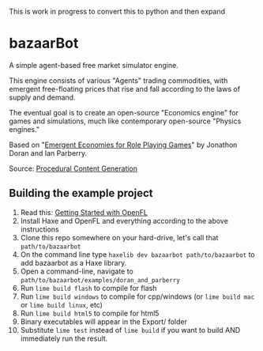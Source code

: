 This is work in progress to convert this to python and then expand



bazaarBot
=========

A simple agent-based free market simulator engine. 

This engine consists of various "Agents" trading commodities, with emergent free-floating prices that rise and fall according to the laws of supply and demand. 

The eventual goal is to create an open-source "Economics engine" for games and simulations, much like contemporary open-source "Physics engines."

Based on "[Emergent Economies for Role Playing Games](http://larc.unt.edu/techreports/LARC-2010-03.pdf)" by Jonathon Doran and Ian Parberry.

Source: [Procedural Content Generation](http://larc.unt.edu/ian/research/content/)
	
Building the example project
---------------------------

1. Read this: [Getting Started with OpenFL](http://www.openfl.org/documentation/setup/)
2. Install Haxe and OpenFL and everything according to the above instructions
3. Clone this repo somewhere on your hard-drive, let's call that `path/to/bazaarbot`
4. On the command line type `haxelib dev bazaarbot path/to/bazaarbot` to add bazaarbot as a Haxe library.
5. Open a command-line, navigate to `path/to/bazaarbot/examples/doran_and_parberry`
6. Run `lime build flash` to compile for flash
7. Run `lime build windows` to compile for cpp/windows (or `lime build mac` or `lime build linux`, etc)
8. Run `lime build html5` to compile for html5
9. Binary executables will appear in the Export/ folder
10. Substitute `lime test` instead of `lime build` if you want to build AND immediately run the result.

